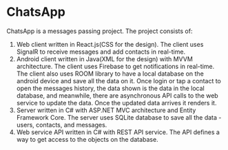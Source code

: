# ChatsApp
ChatsApp is a messages passing project. The project consists of:

1. Web client written in React.js(CSS for the design). The client uses SignalR to receive messages and add contacts in real-time.
2. Android client written in Java(XML for the design) with MVVM architecture. The client uses Firebase to get notifications in real-time. The client also uses ROOM library to have a local database on the android device and save all the data on it. Once login or tap a contact to open the messages history, the data shown is the data in the local database, and meanwhile, there are asynchronous API calls to the web service to update the data. Once the updated data arrives it renders it.
3. Server written in C# with ASP.NET MVC architecture and Entity Framework Core. The server uses SQLite database to save all the data - users, contacts, and messages.
4. Web service API written in C# with REST API service. The API defines a way to get access to the objects on the database.
